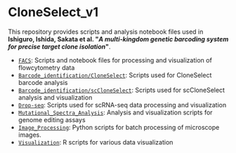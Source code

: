 # CloneSelect_v1 
This repository provides scripts and analysis notebook files used in **Ishiguro, Ishida, Sakata et al. "*A multi-kingdom genetic barcoding system for precise target clone isolation*"**.

- [`FACS`](https://github.com/yachielab/CloneSelect_v1/tree/main/FACS): Scripts and notebook files for processing and visualization of flowcytometry data
- [`Barcode_identification/CloneSelect`](https://github.com/yachielab/CloneSelect_v1/tree/main/Barcode_identification/CloneSelect): Scripts used for CloneSelect barcode analysis
- [`Barcode_identification/scCloneSelect`](https://github.com/yachielab/CloneSelect_v1/tree/main/Barcode_identification/scCloneSelect): Scripts used for scCloneSelect analysis and visualization
- [`Drop-seq`](https://github.com/yachielab/CloneSelect_v1/tree/main/Drop-seq): Scripts used for scRNA-seq data processing and visualization
- [`Mutational_Spectra_Analysis`](https://github.com/yachielab/CloneSelect_v1/tree/main/Mutational_Spectra_Analysis): Analysis and visualization scripts for genome editing assays
- [`Image_Processing`](https://github.com/yachielab/CloneSelect_v1/tree/main/Image_Processing): Python scripts for batch processing of microscope images.
- [`Visualization`](https://github.com/yachielab/CloneSelect_v1/tree/main/Visualization): R scripts for various data visualization
